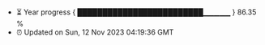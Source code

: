 - ⏳ Year progress { █████████████████████████▁▁▁▁▁ } 86.35 %
- ⏰ Updated on Sun, 12 Nov 2023 04:19:36 GMT

